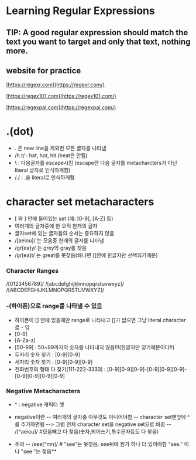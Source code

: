 # Learning Regular Expressions

## TIP: A good regular expression should match the text you want to target and only that text, nothing more.

## website for practice
[https://regexr.com](https://regexr.com/)

[https://regex101.com](https://regex101.com/)

[https://regexpal.com](https://regexpal.com/)

# .(dot) 
- . 은 new line을 제외한 모든 글자를 나타냄
- /h.t/ : hat, hot, hit (heat은 안됨)
- \ : 다음글자를 escape시킴 (escape란 다음 글자를 metacharcters가 아닌 literal 글자로 인식하게함)
- /\./ : .을 literal로 인식하게함

# character set metacharacters
- \[ 와 \] 안에 들어있는 set (예: [0-9], [A-Z] 등)
- 여러개의 글자중에 한 오직 한개의 글자
- 글자set에 있는 글자들의 순서는 중요하지 않음
- /[aeiou]/ 는 모음중 한개의 글자를 나타냄
- /gr[ea]y/ 는 grey와 gray를 찾음
- /gr[ea]t/ 는 great를 못찾음(왜나면 []안에 한글자만 선택되기때문)


### Character Ranges
/[0123456789]/
/[abcdefghijklmnopqrstuvwxyz]/
/[ABCDEFGHIJKLMNOPQRSTUVWXYZ]/


### -(하이픈)으로 range를 나타낼 수 있음 
- 하이픈이 [] 안에 있을때만 range로 나타내고 []가 없으면 그냥 literal character로 - 임
- [0-9]
- [A-Za-z]
- [50-99] : 50~99까지의 숫자를 나타내지 않음!!!(한글자만 찾기때문이다!!)
- 두자리 숫자 찾기 : [0-9][0-9]
- 세자리 숫자 찾기 :  [0-9][0-9][0-9]
- 전화번호의 형태 다 찾기(111-222-3333) : [0-9][0-9][0-9]-[0-9][0-9][0-9]-[0-9][0-9][0-9][0-9]


### Negative Metacharacters
- ^ : negative 캐릭터 셋
- negative이란
  -- 여러개의 글자중 아무것도 아니어야함
  -- character set맨앞에 ^를 추가하면됨 --> 그럼 전체 character set을 negative set으로 바꿈
  -- /[^aeiou]/ #모음빼고 다 찾음(숫자,띄어쓰기,특수문자등도 다 찾음)
 
 - 주의
  -- /see[^mn]/ # "see"는 못찾음. see뒤에 뭔가 하나 더 있어야함 "see." 이나 "see "는 찾음**
